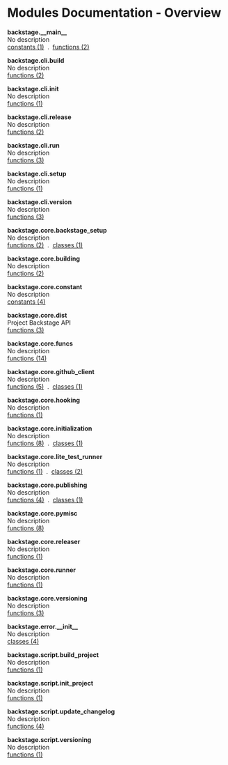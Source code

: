 # Modules Documentation - Overview

**backstage.\_\_main\_\_**
<br>
No description
<br>
[constants (1)](https://github.com/pyrustic/backstage/blob/master/docs/modules/content/backstage.__main__/constants.md) &nbsp;.&nbsp; [functions (2)](https://github.com/pyrustic/backstage/blob/master/docs/modules/content/backstage.__main__/functions.md)

**backstage.cli.build**
<br>
No description
<br>
[functions (2)](https://github.com/pyrustic/backstage/blob/master/docs/modules/content/backstage.cli.build/functions.md)

**backstage.cli.init**
<br>
No description
<br>
[functions (1)](https://github.com/pyrustic/backstage/blob/master/docs/modules/content/backstage.cli.init/functions.md)

**backstage.cli.release**
<br>
No description
<br>
[functions (2)](https://github.com/pyrustic/backstage/blob/master/docs/modules/content/backstage.cli.release/functions.md)

**backstage.cli.run**
<br>
No description
<br>
[functions (3)](https://github.com/pyrustic/backstage/blob/master/docs/modules/content/backstage.cli.run/functions.md)

**backstage.cli.setup**
<br>
No description
<br>
[functions (1)](https://github.com/pyrustic/backstage/blob/master/docs/modules/content/backstage.cli.setup/functions.md)

**backstage.cli.version**
<br>
No description
<br>
[functions (3)](https://github.com/pyrustic/backstage/blob/master/docs/modules/content/backstage.cli.version/functions.md)

**backstage.core.backstage\_setup**
<br>
No description
<br>
[functions (2)](https://github.com/pyrustic/backstage/blob/master/docs/modules/content/backstage.core.backstage_setup/functions.md) &nbsp;.&nbsp; [classes (1)](https://github.com/pyrustic/backstage/blob/master/docs/modules/content/backstage.core.backstage_setup/classes.md)

**backstage.core.building**
<br>
No description
<br>
[functions (2)](https://github.com/pyrustic/backstage/blob/master/docs/modules/content/backstage.core.building/functions.md)

**backstage.core.constant**
<br>
No description
<br>
[constants (4)](https://github.com/pyrustic/backstage/blob/master/docs/modules/content/backstage.core.constant/constants.md)

**backstage.core.dist**
<br>
Project Backstage API
<br>
[functions (3)](https://github.com/pyrustic/backstage/blob/master/docs/modules/content/backstage.core.dist/functions.md)

**backstage.core.funcs**
<br>
No description
<br>
[functions (14)](https://github.com/pyrustic/backstage/blob/master/docs/modules/content/backstage.core.funcs/functions.md)

**backstage.core.github\_client**
<br>
No description
<br>
[functions (5)](https://github.com/pyrustic/backstage/blob/master/docs/modules/content/backstage.core.github_client/functions.md) &nbsp;.&nbsp; [classes (1)](https://github.com/pyrustic/backstage/blob/master/docs/modules/content/backstage.core.github_client/classes.md)

**backstage.core.hooking**
<br>
No description
<br>
[functions (1)](https://github.com/pyrustic/backstage/blob/master/docs/modules/content/backstage.core.hooking/functions.md)

**backstage.core.initialization**
<br>
No description
<br>
[functions (8)](https://github.com/pyrustic/backstage/blob/master/docs/modules/content/backstage.core.initialization/functions.md) &nbsp;.&nbsp; [classes (1)](https://github.com/pyrustic/backstage/blob/master/docs/modules/content/backstage.core.initialization/classes.md)

**backstage.core.lite\_test\_runner**
<br>
No description
<br>
[functions (1)](https://github.com/pyrustic/backstage/blob/master/docs/modules/content/backstage.core.lite_test_runner/functions.md) &nbsp;.&nbsp; [classes (2)](https://github.com/pyrustic/backstage/blob/master/docs/modules/content/backstage.core.lite_test_runner/classes.md)

**backstage.core.publishing**
<br>
No description
<br>
[functions (4)](https://github.com/pyrustic/backstage/blob/master/docs/modules/content/backstage.core.publishing/functions.md) &nbsp;.&nbsp; [classes (1)](https://github.com/pyrustic/backstage/blob/master/docs/modules/content/backstage.core.publishing/classes.md)

**backstage.core.pymisc**
<br>
No description
<br>
[functions (8)](https://github.com/pyrustic/backstage/blob/master/docs/modules/content/backstage.core.pymisc/functions.md)

**backstage.core.releaser**
<br>
No description
<br>
[functions (1)](https://github.com/pyrustic/backstage/blob/master/docs/modules/content/backstage.core.releaser/functions.md)

**backstage.core.runner**
<br>
No description
<br>
[functions (1)](https://github.com/pyrustic/backstage/blob/master/docs/modules/content/backstage.core.runner/functions.md)

**backstage.core.versioning**
<br>
No description
<br>
[functions (3)](https://github.com/pyrustic/backstage/blob/master/docs/modules/content/backstage.core.versioning/functions.md)

**backstage.error.\_\_init\_\_**
<br>
No description
<br>
[classes (4)](https://github.com/pyrustic/backstage/blob/master/docs/modules/content/backstage.error.__init__/classes.md)

**backstage.script.build\_project**
<br>
No description
<br>
[functions (1)](https://github.com/pyrustic/backstage/blob/master/docs/modules/content/backstage.script.build_project/functions.md)

**backstage.script.init\_project**
<br>
No description
<br>
[functions (1)](https://github.com/pyrustic/backstage/blob/master/docs/modules/content/backstage.script.init_project/functions.md)

**backstage.script.update\_changelog**
<br>
No description
<br>
[functions (4)](https://github.com/pyrustic/backstage/blob/master/docs/modules/content/backstage.script.update_changelog/functions.md)

**backstage.script.versioning**
<br>
No description
<br>
[functions (1)](https://github.com/pyrustic/backstage/blob/master/docs/modules/content/backstage.script.versioning/functions.md)
